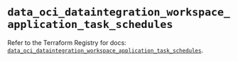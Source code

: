 # `data_oci_dataintegration_workspace_application_task_schedules`

Refer to the Terraform Registry for docs: [`data_oci_dataintegration_workspace_application_task_schedules`](https://registry.terraform.io/providers/oracle/oci/7.19.0/docs/data-sources/dataintegration_workspace_application_task_schedules).
